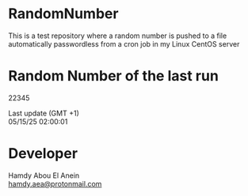 # RandomNumber    
This is a test repository where a random number is pushed to a file automatically passwordless from a cron job in my Linux CentOS server    
# Random Number of the last run   
22345
      
Last update (GMT +1)    
05/15/25 02:00:01
# Developer    
Hamdy Abou El Anein   
hamdy.aea@protonmail.com
